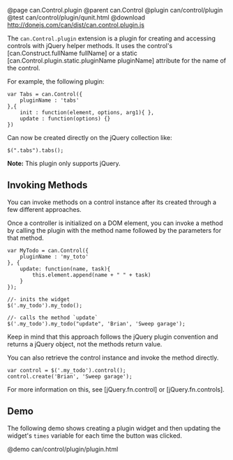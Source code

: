 @page can.Control.plugin 
@parent can.Control
@plugin can/control/plugin
@test can/control/plugin/qunit.html
@download http://donejs.com/can/dist/can.control.plugin.js

The `can.Control.plugin` extension is a plugin for creating and accessing 
controls with jQuery helper methods.  It uses the control's [can.Construct.fullName fullName] 
or a static [can.Control.plugin.static.pluginName pluginName] attribute for the name of the control.

For example, the following plugin:

	var Tabs = can.Control({
		pluginName : 'tabs'
	},{
		init : function(element, options, arg1){ },
		update : function(options) {}
	})

Can now be created directly on the jQuery collection like:

    $(".tabs").tabs();
    
__Note:__ This plugin only supports jQuery.


## Invoking Methods

You can invoke methods on a control instance after its created through a few
different approaches.  

Once a controller is initialized on a DOM element, you can invoke a method by calling
the plugin with the method name followed by the parameters for that method.

	var MyTodo = can.Control({
		pluginName : 'my_toto'
	}, {
		update: function(name, task){
			this.element.append(name + " " + task)
		}
	});

	//- inits the widget
	$('.my_todo').my_todo();
	
	//- calls the method `update`
	$('.my_todo').my_todo("update", 'Brian', 'Sweep garage');

Keep in mind that this approach follows the jQuery plugin convention and returns a jQuery object,
not the methods return value. 

You can also retrieve the control instance and invoke the method directly.

	var control = $('.my_todo').control();
	control.create('Brian', 'Sweep garage');
	
For more information on this, see [jQuery.fn.control] or [jQuery.fn.controls].

## Demo

The following demo shows creating a plugin widget and then updating the widget's `times` variable
for each time the button was clicked.

@demo can/control/plugin/plugin.html